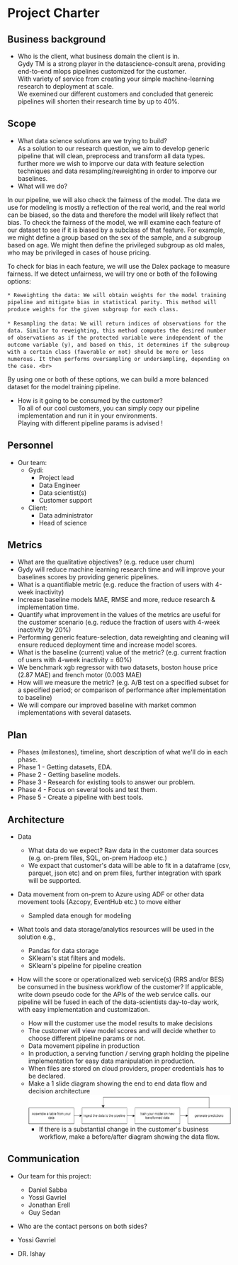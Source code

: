 # Project Charter

## Business background
* Who is the client, what business domain the client is in.<br>
Gydy TM is a strong player in the datascience-consult arena, providing end-to-end mlops pipelines customized for the customer.<br>
With variety of service from creating your simple machine-learning research to deployment at scale.<br>
We exemined our different customers and concluded that genereic pipelines will shorten their research time by up to 40%.<br>

## Scope
* What data science solutions are we trying to build?<br>
As a solution to our research question, we aim to develop generic pipeline that will clean, preprocess and transform all data types.<br>
further more we wish to imporve our data with feature selection techniques and data resampling/reweighting in order to imporve our baselines.<br>
* What will we do?<br>

In our pipeline, we will also check the fairness of the model. The data we use for modeling is mostly a reflection of the real world, and the real world can be biased, so the data and therefore the model will likely reflect that bias. To check the fairness of the model, we will examine each feature of our dataset to see if it is biased by a subclass of that feature. For example, we might define a group based on the sex of the sample, and a subgroup based on age. We might then define the privileged subgroup as old males, who may be privileged in cases of house pricing.

To check for bias in each feature, we will use the Dalex package to measure fairness. If we detect unfairness, we will try one or both of the following options:

	* Reweighting the data: We will obtain weights for the model training pipeline and mitigate bias in statistical parity. This method will produce weights for the given subgroup for each class.

	* Resampling the data: We will return indices of observations for the data. Similar to reweighting, this method computes the desired number of observations as if the protected variable were independent of the outcome variable (y), and based on this, it determines if the subgroup with a certain class (favorable or not) should be more or less numerous. It then performs oversampling or undersampling, depending on the case. <br>

By using one or both of these options, we can build a more balanced dataset for the model training pipeline.

* How is it going to be consumed by the customer?<br>
To all of our cool customers, you can simply copy our pipeline implementation and run it in your environments.<br>
Playing with different pipeline params is advised !<br>

## Personnel
* Our team:
	* Gydi:
		* Project lead
		* Data Engineer
		* Data scientist(s)
		* Customer support
	* Client:
		* Data administrator
		* Head of science
	
## Metrics
* What are the qualitative objectives? (e.g. reduce user churn)<br>
* Gydy will reduce machine learning research time and will improve your baselines scores by providing generic pipelines.<br>
* What is a quantifiable metric  (e.g. reduce the fraction of users with 4-week inactivity)<br>
* Increase baseline models MAE, RMSE and more, reduce research & implementation time.<br>
* Quantify what improvement in the values of the metrics are useful for the customer scenario (e.g. reduce the  fraction of users with 4-week inactivity by 20%) <br>
* Performing generic feature-selection, data reweighting and cleaning will ensure reduced deployment time and increase model scores.<br>
* What is the baseline (current) value of the metric? (e.g. current fraction of users with 4-week inactivity = 60%)<br>
* We benchmark xgb regressor with two datasets, boston house price (2.87 MAE) and french motor (0.003 MAE)<br>
* How will we measure the metric? (e.g. A/B test on a specified subset for a specified period; or comparison of performance after implementation to baseline)<br>
* We will compare our improved baseline with market common implementations with several datasets.<br>

## Plan
* Phases (milestones), timeline, short description of what we'll do in each phase.
* Phase 1 - Getting datasets, EDA.
* Phase 2 - Getting baseline models.
* Phase 3 - Research for existing tools to answer our problem.
* Phase 4 - Focus on several tools and test them.
* Phase 5 - Create a pipeline with best tools.

## Architecture
* Data
  * What data do we expect? Raw data in the customer data sources (e.g. on-prem files, SQL, on-prem Hadoop etc.)
  * We expact that customer's data will be able to fit in a dataframe (csv, parquet, json etc) and on prem files, further integration with spark will be supported.
* Data movement from on-prem to Azure using ADF or other data movement tools (Azcopy, EventHub etc.) to move either
  * Sampled data enough for modeling 

* What tools and data storage/analytics resources will be used in the solution e.g.,
  * Pandas for data storage
  * SKlearn's stat filters and models.
  * SKlearn's pipeline for pipeline creation
* How will the score or operationalized web service(s) (RRS and/or BES) be consumed in the business workflow of the customer? If applicable, write down pseudo code for the APIs of the web service calls.
our pipeline will be fused in each of the data-scientists day-to-day work, with easy implementation and customization.
  * How will the customer use the model results to make decisions
  * The customer will view model scores and will decide whether to choose different pipeline params or not.
  * Data movement pipeline in production
  * In production, a serving function / serving graph holding the pipeline implementation for easy data manipulation in production.
  * When files are stored on cloud providers, proper credentials has to be declared.
  * Make a 1 slide diagram showing the end to end data flow and decision architecture
  ![my diagram](my_diagram.png)
    * If there is a substantial change in the customer's business workflow, make a before/after diagram showing the data flow.

## Communication
* Our team for this project:
	* Daniel Sabba
	* Yossi Gavriel
	* Jonathan Erell
	* Guy Sedan 
	
* Who are the contact persons on both sides?
* Yossi Gavriel
* DR. Ishay
